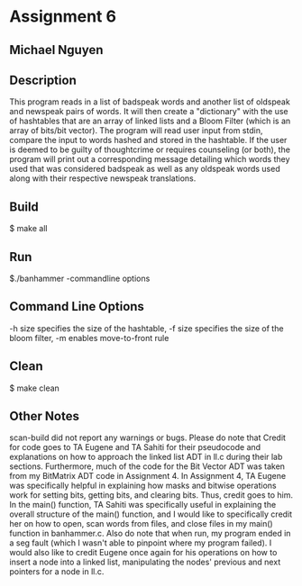 # Assignment 6
## Michael Nguyen
## Description

This program reads in a list of badspeak words and another list of oldspeak and newspeak pairs of words. It will then create a "dictionary" with the use of hashtables
that are an array of linked lists and a Bloom Filter (which is an array of bits/bit vector). The program will read user input from stdin, compare the input to words hashed
and stored in the hashtable. If the user is deemed to be guilty of thoughtcrime or requires counseling (or both), the program will print out a corresponding message detailing
which words they used that was considered badspeak as well as any oldspeak words used along with their respective newspeak translations.

## Build

$ make all

## Run

$./banhammer -commandline options

## Command Line Options
-h size specifies the size of the hashtable, -f size specifies the size of the bloom filter, -m enables move-to-front rule

## Clean

$ make clean

## Other Notes
scan-build did not report any warnings or bugs. Please do note that Credit for code goes to TA Eugene and TA Sahiti for their pseudocode and explanations
on how to approach the linked list ADT in ll.c during their lab sections. Furthermore, much of the code for the Bit Vector ADT was taken from my BitMatrix ADT code in Assignment 4. In Assignment 4, TA Eugene was specifically helpful in explaining how masks and bitwise operations work for setting bits, getting bits, and clearing bits. Thus, credit goes to him. In the main() function, TA Sahiti was specifically useful in explaining the overall structure of the main() function, and I would like to specifically credit her on how to open, scan words from files, and close files in my main() function in banhammer.c. Also do note that when run, my program ended in a seg fault (which I wasn't able to pinpoint where my program failed). I would also like to credit Eugene once again for his operations on how to insert a node into a linked list, manipulating the nodes' previous and next pointers for a node in ll.c.

